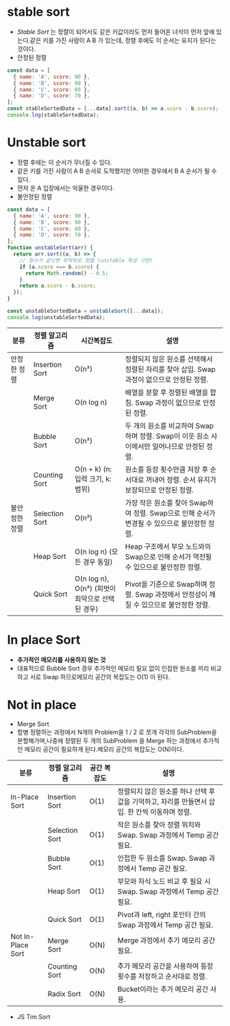 
# stable sort
- *Stable Sort* 는 정렬이 되어서도 같은 키값이라도 먼저 들어온 녀석이 먼저 앞에 있는다.같은 키를 가진 사람이 A B 가 있는데, 정렬 후에도 이 순서는 유지가 된다는 것이다.
- 안정된 정렬

```js title="js sort로 구현"
const data = [
  { name: 'A', score: 90 },
  { name: 'B', score: 90 },
  { name: 'C', score: 80 },
  { name: 'D', score: 70 },
];
const stableSortedData = [...data].sort((a, b) => a.score - b.score);
console.log(stableSortedData);
```
# Unstable sort
- 정렬 후에는 이 순서가 무너질 수 있다.
- 같은 키를 가진 사람이 A B 순서로 도착했지만 어떠한 경우에서 B A 순서가 될 수 있다.
- 먼저 온 A 입장에서는 억울한 경우이다.
- 불안정된 정렬

```js title="js sort로 score가 같았을때 순서를 보장 안함"
const data = [
  { name: 'A', score: 90 },
  { name: 'B', score: 90 },
  { name: 'C', score: 80 },
  { name: 'D', score: 70 },
];
function unstableSort(arr) {
  return arr.sort((a, b) => {
    // 점수가 같으면 무작위로 정렬 (unstable 특성 구현)
    if (a.score === b.score) {
      return Math.random() - 0.5;
    }
    return a.score - b.score;
  });
}

const unstableSortedData = unstableSort([...data]);
console.log(unstableSortedData);
```

| 분류      | 정렬 알고리즘        | 시간복잡도                                  | 설명                                                        |
| ------- | -------------- | -------------------------------------- | --------------------------------------------------------- |
| 안정한 정렬  | Insertion Sort | O(n²)                                  | 정렬되지 않은 원소를 선택해서 정렬된 자리를 찾아 삽입. Swap 과정이 없으므로 안정된 정렬.     |
|         | Merge Sort     | O(n log n)                             | 배열을 분할 후 정렬된 배열을 합침. Swap 과정이 없으므로 안정된 정렬.                |
|         | Bubble Sort    | O(n²)                                  | 두 개의 원소를 비교하여 Swap하며 정렬. Swap이 이웃 원소 사이에서만 일어나므로 안정된 정렬.  |
|         | Counting Sort  | O(n + k) (n: 입력 크기, k: 범위)             | 원소를 등장 횟수만큼 저장 후 순서대로 꺼내어 정렬. 순서 유지가 보장되므로 안정된 정렬.        |
| 불안정한 정렬 | Selection Sort | O(n²)                                  | 가장 작은 원소를 찾아 Swap하여 정렬. Swap으로 인해 순서가 변경될 수 있으므로 불안정한 정렬. |
|         | Heap Sort      | O(n log n) (모든 경우 동일)                  | Heap 구조에서 부모 노드와의 Swap으로 인해 순서가 역전될 수 있으므로 불안정한 정렬.       |
|         | Quick Sort     | O(n log n),<br>O(n²) (피벗이 최악으로 선택된 경우) | Pivot을 기준으로 Swap하며 정렬. Swap 과정에서 안정성이 깨질 수 있으므로 불안정한 정렬.  |

# In place Sort
- **추가적인 메모리를 사용하지 않는 것** 
- 대표적으로 Bubble Sort 경우 추가적인 메모리 필요 없이 인접한 원소를 끼리 비교하고 서로 Swap 하므로메모리 공간의 복잡도는 O(1) 이 된다.
# Not in place
- Merge Sort
- 합병 정렬하는 과정에서 N개의 Problem을 1 / 2 로 쪼개 각각의 SubProblem을 분할해가며,나중에 정렬된 두 개의 SubProblem 을 Merge 하는 과정에서 추가적인 메모리 공간이 필요하게 된다.메모리 공간의 복잡도는 O(N)이다.

| 분류            | 정렬 알고리즘  | 공간 복잡도 | 설명                                                                                     |
|-----------------|----------------|-------------|------------------------------------------------------------------------------------------|
| In-Place Sort   | Insertion Sort | O(1)        | 정렬되지 않은 원소를 하나 선택 후 값을 기억하고, 자리를 만들면서 삽입. 한 칸씩 이동하며 정렬. |
|                 | Selection Sort | O(1)        | 작은 원소를 찾아 정렬 위치와 Swap. Swap 과정에서 Temp 공간 필요.                           |
|                 | Bubble Sort    | O(1)        | 인접한 두 원소를 Swap. Swap 과정에서 Temp 공간 필요.                                       |
|                 | Heap Sort      | O(1)        | 부모와 자식 노드 비교 후 필요 시 Swap. Swap 과정에서 Temp 공간 필요.                       |
|                 | Quick Sort     | O(1)        | Pivot과 left, right 포인터 간의 Swap 과정에서 Temp 공간 필요.                              |
| Not In-Place Sort | Merge Sort    | O(N)        | Merge 과정에서 추가 메모리 공간 필요.                                                      |
|                 | Counting Sort  | O(N)        | 추가 메모리 공간을 사용하여 등장 횟수를 저장하고 순서대로 정렬.                              |
|                 | Radix Sort     | O(N)        | Bucket이라는 추가 메모리 공간 사용.                                                        |

- JS Tim Sort

